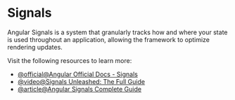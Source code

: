 # Signals

Angular Signals is a system that granularly tracks how and where your state is used throughout an application, allowing the framework to optimize rendering updates.

Visit the following resources to learn more:

- [@official@Angular Official Docs - Signals](https://angular.dev/guide/signals)
- [@video@Signals Unleashed: The Full Guide](https://www.youtube.com/watch?v=6W6gycuhiN0&t=169s)
- [@article@Angular Signals Complete Guide](https://blog.angular-university.io/angular-signals/)